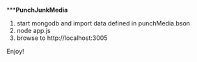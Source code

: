 *******PunchJunkMedia****
1. start mongodb and import data defined in punchMedia.bson
1. node app.js 
2. browse to http://localhost:3005

Enjoy!
